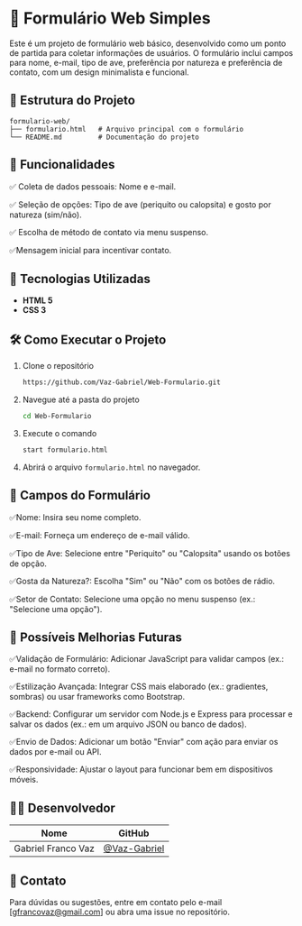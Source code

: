 # 🐾 Formulário Web Simples

Este é um projeto de formulário web básico, desenvolvido como um ponto de partida para coletar informações de usuários. O formulário inclui campos para nome, e-mail, tipo de ave, preferência por natureza e preferência de contato, com um design minimalista e funcional.

## 📁 Estrutura do Projeto


```
formulario-web/
├── formulario.html   # Arquivo principal com o formulário
└── README.md         # Documentação do projeto
```

## 🚀 Funcionalidades

✅ Coleta de dados pessoais: Nome e e-mail.

✅ Seleção de opções: Tipo de ave (periquito ou calopsita) e gosto por natureza (sim/não).

✅ Escolha de método de contato via menu suspenso.

✅Mensagem inicial para incentivar contato.

## 🎨 Tecnologias Utilizadas

- **HTML 5**
- **CSS 3**

## 🛠️ Como Executar o Projeto

1. Clone o repositório
   ```bash
   https://github.com/Vaz-Gabriel/Web-Formulario.git
   ```
   
   
2. Navegue até a pasta do projeto
   ```bash
   cd Web-Formulario
   ```
  

3. Execute o comando
   ```bash
   start formulario.html
   ```
     

4. Abrirá o arquivo `formulario.html` no navegador.


## 📌 Campos do Formulário

✅Nome: Insira seu nome completo.

✅E-mail: Forneça um endereço de e-mail válido.

✅Tipo de Ave: Selecione entre "Periquito" ou "Calopsita" usando os botões de opção.

✅Gosta da Natureza?: Escolha "Sim" ou "Não" com os botões de rádio.

✅Setor de Contato: Selecione uma opção no menu suspenso (ex.: "Selecione uma opção").


## 📌 Possíveis Melhorias Futuras

✅Validação de Formulário: Adicionar JavaScript para validar campos (ex.: e-mail no formato correto).

✅Estilização Avançada: Integrar CSS mais elaborado (ex.: gradientes, sombras) ou usar frameworks como Bootstrap.

✅Backend: Configurar um servidor com Node.js e Express para processar e salvar os dados (ex.: em um arquivo JSON ou banco de dados).

✅Envio de Dados: Adicionar um botão "Enviar" com ação para enviar os dados por e-mail ou API.

✅Responsividade: Ajustar o layout para funcionar bem em dispositivos móveis.


## 👨‍💻 Desenvolvedor

| Nome     | GitHub                           |
|----------|----------------------------------|
| Gabriel Franco Vaz | [@Vaz-Gabriel](https://github.com/Vaz-Gabriel) |


## 🖤 Contato

Para dúvidas ou sugestões, entre em contato pelo e-mail [gfrancovaz@gmail.com] ou abra uma issue no repositório.
